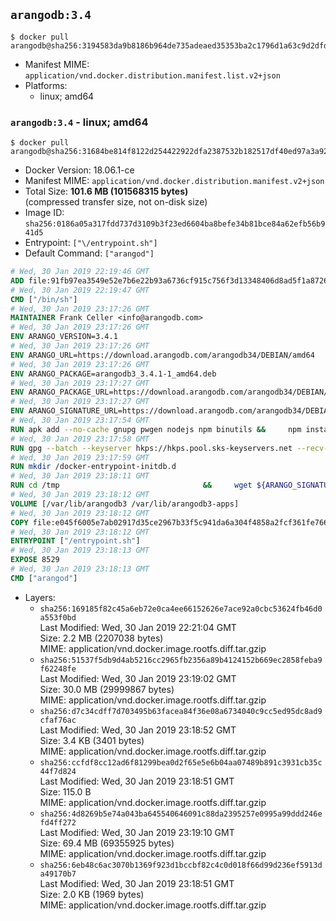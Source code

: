 ## `arangodb:3.4`

```console
$ docker pull arangodb@sha256:3194583da9b8186b964de735adeaed35353ba2c1796d1a63c9d2dfd156af3734
```

-	Manifest MIME: `application/vnd.docker.distribution.manifest.list.v2+json`
-	Platforms:
	-	linux; amd64

### `arangodb:3.4` - linux; amd64

```console
$ docker pull arangodb@sha256:31684be814f8122d254422922dfa2387532b182517df40ed97a3a92e1b2290d9
```

-	Docker Version: 18.06.1-ce
-	Manifest MIME: `application/vnd.docker.distribution.manifest.v2+json`
-	Total Size: **101.6 MB (101568315 bytes)**  
	(compressed transfer size, not on-disk size)
-	Image ID: `sha256:0186a05a317fdd737d3109b3f23ed6604ba8befe34b81bce84a62efb56b941d5`
-	Entrypoint: `["\/entrypoint.sh"]`
-	Default Command: `["arangod"]`

```dockerfile
# Wed, 30 Jan 2019 22:19:46 GMT
ADD file:91fb97ea3549e52e7b6e22b93a6736cf915c756f3d13348406d8ad5f1a872680 in / 
# Wed, 30 Jan 2019 22:19:47 GMT
CMD ["/bin/sh"]
# Wed, 30 Jan 2019 23:17:26 GMT
MAINTAINER Frank Celler <info@arangodb.com>
# Wed, 30 Jan 2019 23:17:26 GMT
ENV ARANGO_VERSION=3.4.1
# Wed, 30 Jan 2019 23:17:26 GMT
ENV ARANGO_URL=https://download.arangodb.com/arangodb34/DEBIAN/amd64
# Wed, 30 Jan 2019 23:17:26 GMT
ENV ARANGO_PACKAGE=arangodb3_3.4.1-1_amd64.deb
# Wed, 30 Jan 2019 23:17:27 GMT
ENV ARANGO_PACKAGE_URL=https://download.arangodb.com/arangodb34/DEBIAN/amd64/arangodb3_3.4.1-1_amd64.deb
# Wed, 30 Jan 2019 23:17:27 GMT
ENV ARANGO_SIGNATURE_URL=https://download.arangodb.com/arangodb34/DEBIAN/amd64/arangodb3_3.4.1-1_amd64.deb.asc
# Wed, 30 Jan 2019 23:17:54 GMT
RUN apk add --no-cache gnupg pwgen nodejs npm binutils &&     npm install -g foxx-cli &&     rm -rf /root/.npm
# Wed, 30 Jan 2019 23:17:58 GMT
RUN gpg --batch --keyserver hkps://hkps.pool.sks-keyservers.net --recv-keys CD8CB0F1E0AD5B52E93F41E7EA93F5E56E751E9B
# Wed, 30 Jan 2019 23:17:59 GMT
RUN mkdir /docker-entrypoint-initdb.d
# Wed, 30 Jan 2019 23:18:11 GMT
RUN cd /tmp                                &&     wget ${ARANGO_SIGNATURE_URL}           &&     wget ${ARANGO_PACKAGE_URL}             &&     gpg --verify ${ARANGO_PACKAGE}.asc     &&     ar x ${ARANGO_PACKAGE} data.tar.gz     &&     tar -C / -x -z -f data.tar.gz          &&     sed -ri         -e 's!127\.0\.0\.1!0.0.0.0!g'         -e 's!^(file\s*=).*!\1 -!'         -e 's!^\s*uid\s*=.*!!'         /etc/arangodb3/arangod.conf        &&     echo chgrp 0 /var/lib/arangodb3 /var/lib/arangodb3-apps &&     echo chmod 775 /var/lib/arangodb3 /var/lib/arangodb3-apps &&     rm -f ${ARANGO_PACKAGE}* data.tar.gz
# Wed, 30 Jan 2019 23:18:12 GMT
VOLUME [/var/lib/arangodb3 /var/lib/arangodb3-apps]
# Wed, 30 Jan 2019 23:18:12 GMT
COPY file:e045f6005e7ab02917d35ce2967b33f5c941da6a304f4858a2fcf361fe766895 in /entrypoint.sh 
# Wed, 30 Jan 2019 23:18:12 GMT
ENTRYPOINT ["/entrypoint.sh"]
# Wed, 30 Jan 2019 23:18:13 GMT
EXPOSE 8529
# Wed, 30 Jan 2019 23:18:13 GMT
CMD ["arangod"]
```

-	Layers:
	-	`sha256:169185f82c45a6eb72e0ca4ee66152626e7ace92a0cbc53624fb46d0a553f0bd`  
		Last Modified: Wed, 30 Jan 2019 22:21:04 GMT  
		Size: 2.2 MB (2207038 bytes)  
		MIME: application/vnd.docker.image.rootfs.diff.tar.gzip
	-	`sha256:51537f5db9d4ab5216cc2965fb2356a89b4124152b669ec2858feba9f62248fe`  
		Last Modified: Wed, 30 Jan 2019 23:19:02 GMT  
		Size: 30.0 MB (29999867 bytes)  
		MIME: application/vnd.docker.image.rootfs.diff.tar.gzip
	-	`sha256:d7c34cdff7d703495b63facea84f36e08a6734040c9cc5ed95dc8ad9cfaf76ac`  
		Last Modified: Wed, 30 Jan 2019 23:18:52 GMT  
		Size: 3.4 KB (3401 bytes)  
		MIME: application/vnd.docker.image.rootfs.diff.tar.gzip
	-	`sha256:ccfdf8cc12ad6f81299bea0d2f65e5e6b04aa07489b891c3931cb35c44f7d824`  
		Last Modified: Wed, 30 Jan 2019 23:18:51 GMT  
		Size: 115.0 B  
		MIME: application/vnd.docker.image.rootfs.diff.tar.gzip
	-	`sha256:4d8269b5e74a043ba645540646091c88da2395257e0995a99ddd246efd4ff272`  
		Last Modified: Wed, 30 Jan 2019 23:19:10 GMT  
		Size: 69.4 MB (69355925 bytes)  
		MIME: application/vnd.docker.image.rootfs.diff.tar.gzip
	-	`sha256:6eb48c6ac3070b1369f923d1bccbf82c4c0d018f66d99d236ef5913da49170b7`  
		Last Modified: Wed, 30 Jan 2019 23:18:51 GMT  
		Size: 2.0 KB (1969 bytes)  
		MIME: application/vnd.docker.image.rootfs.diff.tar.gzip
